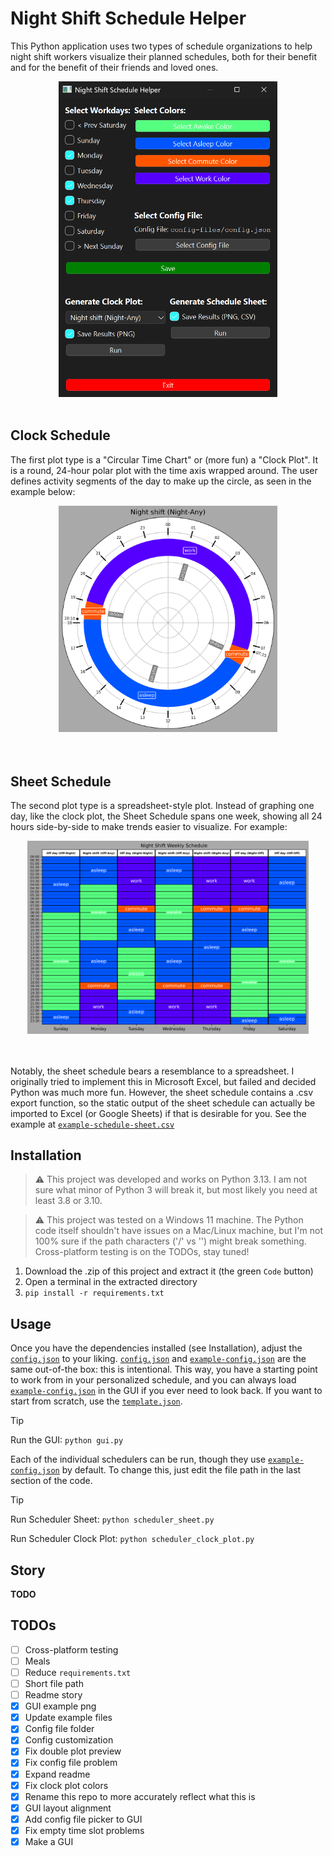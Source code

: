 # Night Shift Schedule Helper
This Python application uses two types of schedule organizations to help night shift workers visualize their planned schedules, both for their benefit and for the benefit of their friends and loved ones.

<div align="center">
    <img src="example-files/example-gui.png" alt="image" style="width:350px;height:auto;">
</div><br>


## Clock Schedule
The first plot type is a "Circular Time Chart" or (more fun) a "Clock Plot". It is a round, 24-hour polar plot with the time axis wrapped around. The user defines activity segments of the day to make up the circle, as seen in the example below:
<div align="center">
    <img src="example-files/example-night-shift.png" alt="image" style="width:350px;height:auto;">
</div><br><br>

## Sheet Schedule
The second plot type is a spreadsheet-style plot. Instead of graphing one day, like the clock plot, the Sheet Schedule spans one week, showing all 24 hours side-by-side to make trends easier to visualize. For example:
<div align="center">
    <img src="example-files/example-schedule-sheet.png" alt="image" style="width:450px;height:auto;">
</div><br><br>

Notably, the sheet schedule bears a resemblance to a spreadsheet. I originally tried to implement this in Microsoft Excel, but failed and decided Python was much more fun. However, the sheet schedule contains a .csv export function, so the static output of the sheet schedule can actually be imported to Excel (or Google Sheets) if that is desirable for you. See the example at [`example-schedule-sheet.csv`](example-files/example-schedule-sheet.csv)

## Installation
> :warning: This project was developed and works on Python 3.13. I am not sure what minor of Python 3 will break it, but most likely you need at least 3.8 or 3.10.

> :warning: This project was tested on a Windows 11 machine. The Python code itself shouldn't have issues on a Mac/Linux machine, but I'm not 100% sure if the path characters ('/' vs '\') might break something. Cross-platform testing is on the TODOs, stay tuned!
1. Download the .zip of this project and extract it (the green `Code` button)
2. Open a terminal in the extracted directory
3. `pip install -r requirements.txt`

## Usage

Once you have the dependencies installed (see Installation), adjust the [`config.json`](config-files/config.json) to your liking. [`config.json`](config-files/config.json) and [`example-config.json`](config-files/example-config.json) are the same out-of-the box: this is intentional. This way, you have a starting point to work from in your personalized schedule, and you can always load [`example-config.json`](config-files/example-config.json) in the GUI if you ever need to look back. If you want to start from scratch, use the [`template.json`](config-files/template.json).

> [!tip]
> Run the GUI: `python gui.py`

Each of the individual schedulers can be run, though they use [`example-config.json`](config-files/example-config.json) by default. To change this, just edit the file path in the last section of the code.

> [!tip]
> Run Scheduler Sheet: `python scheduler_sheet.py`
> 
> Run Scheduler Clock Plot: `python scheduler_clock_plot.py`

## Story
__TODO__

 ## TODOs
- [ ] Cross-platform testing
- [ ] Meals
- [ ] Reduce `requirements.txt`
- [ ] Short file path
- [ ] Readme story
- [X] GUI example png
- [X] Update example files
- [X] Config file folder
- [X] Config customization
- [X] Fix double plot preview
- [X] Fix config file problem
- [X] Expand readme
- [X] Fix clock plot colors
- [X] Rename this repo to more accurately reflect what this is
- [X] GUI layout alignment
- [X] Add config file picker to GUI
- [X] Fix empty time slot problems
- [x] Make a GUI
